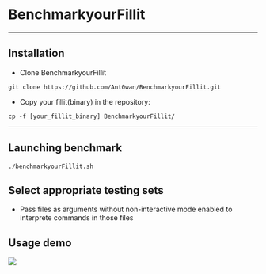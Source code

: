 # BenchmarkyourFillit

---

## Installation

- Clone BenchmarkyourFillit

```shell=
git clone https://github.com/Ant0wan/BenchmarkyourFillit.git
```

- Copy your fillit(binary) in the repository:

```shell=
cp -f [your_fillit_binary] BenchmarkyourFillit/
```

---

## Launching benchmark

```shell=
./benchmarkyourFillit.sh
```

## Select appropriate testing sets

- Pass files as arguments without non-interactive mode enabled to interprete commands in those files

## Usage demo

<a href="https://asciinema.org/a/a9dNz7LOjWMecmT9RbcFXKvel" target="_blank"><img src="https://asciinema.org/a/a9dNz7LOjWMecmT9RbcFXKvel.svg" /></a>
